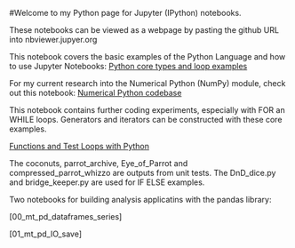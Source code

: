 #Welcome to my Python page for Jupyter (IPython) notebooks.

These notebooks can be viewed as a webpage by pasting the github URL into nbviewer.jupyer.org

This notebook covers the basic examples of the Python Language and how to use Jupyter Notebooks:
[Python core types and loop examples](https://nbviewer.jupyter.org/github/worker-bee-micah/practice-only/blob/master/00_mt_core_types_loops.ipynb)


For my current research into the Numerical Python (NumPy) module, check out this notebook:
[Numerical Python codebase](https://nbviewer.jupyter.org/github/worker-bee-micah/practice-only/blob/master/00_mt_numpy_codebase.ipynb)


This notebook contains further coding experiments, especially with FOR an WHILE loops.
Generators and iterators can be constructed with these core examples.

[Functions and Test Loops with Python](https://nbviewer.jupyter.org/github/worker-bee-micah/practice-only/blob/master/00_mt_py_functions_tests_loops.ipynb)

The coconuts, parrot_archive, Eye_of_Parrot and compressed_parrot_whizzo are outputs from unit tests. The DnD_dice.py and bridge_keeper.py are used for IF ELSE examples.


Two notebooks for building analysis applicatins with the pandas library:


[00_mt_pd_dataframes_series]


[01_mt_pd_IO_save]




